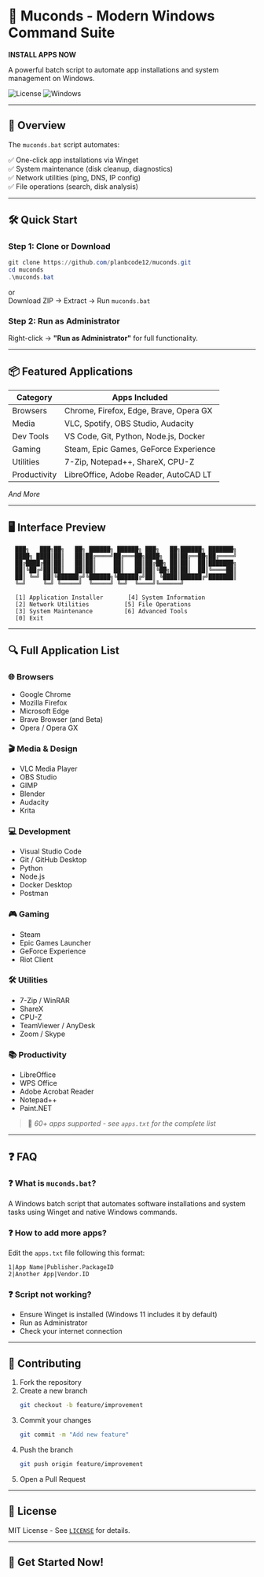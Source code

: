 # 🚀 Muconds - Modern Windows Command Suite

**INSTALL APPS NOW**

A powerful batch script to automate app installations and system management on Windows.

![License](https://github.com/planbcode12/muconds/blob/main/LICENSE)
![Windows](https://www.microsoft.com/)

---

## 📖 Overview

The `muconds.bat` script automates:

✅ One-click app installations via Winget  
✅ System maintenance (disk cleanup, diagnostics)  
✅ Network utilities (ping, DNS, IP config)  
✅ File operations (search, disk analysis)

---

## 🛠️ Quick Start

### Step 1: Clone or Download

```powershell
git clone https://github.com/planbcode12/muconds.git
cd muconds
.\muconds.bat
```

or  
Download ZIP → Extract → Run `muconds.bat`

### Step 2: Run as Administrator

Right-click → **"Run as Administrator"** for full functionality.

---

## 📦 Featured Applications

| Category      | Apps Included                                       |
|---------------|------------------------------------------------------|
| Browsers      | Chrome, Firefox, Edge, Brave, Opera GX              |
| Media         | VLC, Spotify, OBS Studio, Audacity                  |
| Dev Tools     | VS Code, Git, Python, Node.js, Docker               |
| Gaming        | Steam, Epic Games, GeForce Experience               |
| Utilities     | 7-Zip, Notepad++, ShareX, CPU-Z                     |
| Productivity  | LibreOffice, Adobe Reader, AutoCAD LT               |

*And More*

---

## 🖥️ Interface Preview

```
  ███╗   ███╗██╗   ██╗ ██████╗ ██████╗ ███╗   ██╗██████╗ ███████╗
  ████╗ ████║██║   ██║██╔════╝██╔═══██╗████╗  ██║██╔══██╗██╔════╝
  ██╔████╔██║██║   ██║██║     ██║   ██║██╔██╗ ██║██║  ██║███████╗
  ██║╚██╔╝██║██║   ██║██║     ██║   ██║██║╚██╗██║██║  ██║╚════██║
  ██║ ╚═╝ ██║╚██████╔╝╚██████╗╚██████╔╝██║ ╚████║██████╔╝███████║
  ╚═╝     ╚═╝ ╚═════╝  ╚═════╝ ╚═╝  ╚════╝╚══════╝

  [1] Application Installer       [4] System Information
  [2] Network Utilities          [5] File Operations
  [3] System Maintenance         [6] Advanced Tools
  [0] Exit
```

---

## 🔍 Full Application List

### 🌐 Browsers
- Google Chrome  
- Mozilla Firefox  
- Microsoft Edge  
- Brave Browser (and Beta)  
- Opera / Opera GX  

### 🎬 Media & Design
- VLC Media Player  
- OBS Studio  
- GIMP  
- Blender  
- Audacity  
- Krita  

### 💻 Development
- Visual Studio Code  
- Git / GitHub Desktop  
- Python  
- Node.js  
- Docker Desktop  
- Postman  

### 🎮 Gaming
- Steam  
- Epic Games Launcher  
- GeForce Experience  
- Riot Client  

### 🛠️ Utilities
- 7-Zip / WinRAR  
- ShareX  
- CPU-Z  
- TeamViewer / AnyDesk  
- Zoom / Skype  

### 📚 Productivity
- LibreOffice  
- WPS Office  
- Adobe Acrobat Reader  
- Notepad++  
- Paint.NET  

> 📁 *60+ apps supported - see `apps.txt` for the complete list*

---

## ❓ FAQ

### ❓ What is `muconds.bat`?
A Windows batch script that automates software installations and system tasks using Winget and native Windows commands.

### ❓ How to add more apps?
Edit the `apps.txt` file following this format:

```
1|App Name|Publisher.PackageID
2|Another App|Vendor.ID
```

### ❓ Script not working?
- Ensure Winget is installed (Windows 11 includes it by default)
- Run as Administrator
- Check your internet connection

---

## 🤝 Contributing

1. Fork the repository  
2. Create a new branch  
   ```bash
   git checkout -b feature/improvement
   ```
3. Commit your changes  
   ```bash
   git commit -m "Add new feature"
   ```
4. Push the branch  
   ```bash
   git push origin feature/improvement
   ```
5. Open a Pull Request

---

## 📜 License

MIT License - See [`LICENSE`](LICENSE) for details.

---

## 🎉 Get Started Now!
